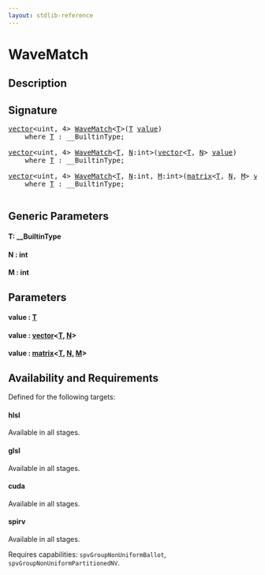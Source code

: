 ```yaml
---
layout: stdlib-reference
---
```


# WaveMatch

## Description





## Signature 

<pre>
<a href="../types/vector/index" class="code_type">vector</a>&lt;<span class="code_keyword">uint</span>, 4&gt; <a href="wavematch-04">WaveMatch</a>&lt;<a href="wavematch-04#typeparam-T" class="code_type">T</a>&gt;(<a href="wavematch-04#typeparam-T" class="code_type">T</a> <a href="wavematch-04#decl-value" class="code_param">value</a>)
    <span class='code_keyword'>where</span> <a href="wavematch-04#typeparam-T" class="code_type">T</a> : __BuiltinType;

<a href="../types/vector/index" class="code_type">vector</a>&lt;<span class="code_keyword">uint</span>, 4&gt; <a href="wavematch-04">WaveMatch</a>&lt;<a href="wavematch-04#typeparam-T" class="code_type">T</a>, <a href="wavematch-04#decl-N" class="code_var">N</a>:<span class="code_keyword">int</span>&gt;(<a href="../types/vector/index" class="code_type">vector</a>&lt;<a href="wavematch-04#typeparam-T" class="code_type">T</a>, <a href="wavematch-04#decl-N" class="code_var">N</a>&gt; <a href="wavematch-04#decl-value" class="code_param">value</a>)
    <span class='code_keyword'>where</span> <a href="wavematch-04#typeparam-T" class="code_type">T</a> : __BuiltinType;

<a href="../types/vector/index" class="code_type">vector</a>&lt;<span class="code_keyword">uint</span>, 4&gt; <a href="wavematch-04">WaveMatch</a>&lt;<a href="wavematch-04#typeparam-T" class="code_type">T</a>, <a href="wavematch-04#decl-N" class="code_var">N</a>:<span class="code_keyword">int</span>, <a href="wavematch-04#decl-M" class="code_var">M</a>:<span class="code_keyword">int</span>&gt;(<a href="../types/matrix/index" class="code_type">matrix</a>&lt;<a href="wavematch-04#typeparam-T" class="code_type">T</a>, <a href="wavematch-04#decl-N" class="code_var">N</a>, <a href="wavematch-04#decl-M" class="code_var">M</a>&gt; <a href="wavematch-04#decl-value" class="code_param">value</a>)
    <span class='code_keyword'>where</span> <a href="wavematch-04#typeparam-T" class="code_type">T</a> : __BuiltinType;

</pre>

## Generic Parameters

####  <a id="typeparam-T"></a>T: \_\_BuiltinType
####  <a id="decl-N"></a>N  : int
####  <a id="decl-M"></a>M  : int

## Parameters

####  <a id="decl-value"></a>value  : [T](wavematch-04#typeparam-T)
####  <a id="decl-value"></a>value  : [vector](../types/vector/index)\<[T](../types/vector/index#typeparam-T), [N](../types/vector/index#decl-N)\>
####  <a id="decl-value"></a>value  : [matrix](../types/matrix/index)\<[T](), [N](../types/matrix/index#decl-N), [M](../types/matrix/index#decl-M)\>

## Availability and Requirements

Defined for the following targets:

#### hlsl
Available in all stages.

#### glsl
Available in all stages.

#### cuda
Available in all stages.

#### spirv
Available in all stages.

Requires capabilities: `spvGroupNonUniformBallot`, `spvGroupNonUniformPartitionedNV`.


